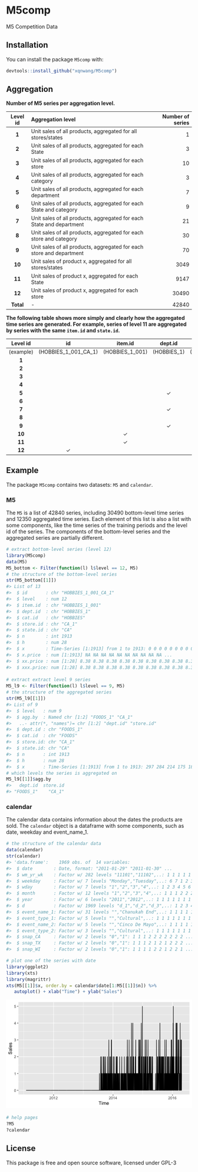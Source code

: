 
M5comp
======

M5 Competition Data

Installation
------------

You can install the package `M5comp` with:

``` r
devtools::install_github("xqnwang/M5comp")
```

Aggregation
-----------

**Number of M5 series per aggregation level.**

|  Level id | Aggregation level                                                    |  Number of series|
|:---------:|:---------------------------------------------------------------------|-----------------:|
|   **1**   | Unit sales of all products, aggregated for all stores/states         |                 1|
|   **2**   | Unit sales of all products, aggregated for each State                |                 3|
|   **3**   | Unit sales of all products, aggregated for each store                |                10|
|   **4**   | Unit sales of all products, aggregated for each category             |                 3|
|   **5**   | Unit sales of all products, aggregated for each department           |                 7|
|   **6**   | Unit sales of all products, aggregated for each State and category   |                 9|
|   **7**   | Unit sales of all products, aggregated for each State and department |                21|
|   **8**   | Unit sales of all products, aggregated for each store and category   |                30|
|   **9**   | Unit sales of all products, aggregated for each store and department |                70|
|   **10**  | Unit sales of product x, aggregated for all stores/states            |              3049|
|   **11**  | Unit sales of product x, aggregated for each State                   |              9147|
|   **12**  | Unit sales of product x, aggregated for each store                   |             30490|
| **Total** | -                                                                    |             42840|

**The following table shows more simply and clearly how the aggregated time series are generated. For example, series of level 11 are aggregated by series with the same `item.id` and `state.id`.**

<table style="width:100%;">
<colgroup>
<col width="14%" />
<col width="14%" />
<col width="14%" />
<col width="14%" />
<col width="14%" />
<col width="14%" />
<col width="14%" />
</colgroup>
<thead>
<tr class="header">
<th align="center">Level id</th>
<th align="center">id</th>
<th align="center">item.id</th>
<th align="center">dept.id</th>
<th align="center">cat.id</th>
<th align="center">store.id</th>
<th align="center">state.id</th>
</tr>
</thead>
<tbody>
<tr class="odd">
<td align="center">(example)</td>
<td align="center">(HOBBIES_1_001_CA_1)</td>
<td align="center">(HOBBIES_1_001)</td>
<td align="center">(HOBBIES_1)</td>
<td align="center">(HOBBIES)</td>
<td align="center">(CA_1)</td>
<td align="center">(CA)</td>
</tr>
<tr class="even">
<td align="center"><strong>1</strong></td>
<td align="center"></td>
<td align="center"></td>
<td align="center"></td>
<td align="center"></td>
<td align="center"></td>
<td align="center"></td>
</tr>
<tr class="odd">
<td align="center"><strong>2</strong></td>
<td align="center"></td>
<td align="center"></td>
<td align="center"></td>
<td align="center"></td>
<td align="center"></td>
<td align="center"><span class="math inline">✓</span></td>
</tr>
<tr class="even">
<td align="center"><strong>3</strong></td>
<td align="center"></td>
<td align="center"></td>
<td align="center"></td>
<td align="center"></td>
<td align="center"><span class="math inline">✓</span></td>
<td align="center"></td>
</tr>
<tr class="odd">
<td align="center"><strong>4</strong></td>
<td align="center"></td>
<td align="center"></td>
<td align="center"></td>
<td align="center"><span class="math inline">✓</span></td>
<td align="center"></td>
<td align="center"></td>
</tr>
<tr class="even">
<td align="center"><strong>5</strong></td>
<td align="center"></td>
<td align="center"></td>
<td align="center"><span class="math inline">✓</span></td>
<td align="center"></td>
<td align="center"></td>
<td align="center"></td>
</tr>
<tr class="odd">
<td align="center"><strong>6</strong></td>
<td align="center"></td>
<td align="center"></td>
<td align="center"></td>
<td align="center"><span class="math inline">✓</span></td>
<td align="center"></td>
<td align="center"><span class="math inline">✓</span></td>
</tr>
<tr class="even">
<td align="center"><strong>7</strong></td>
<td align="center"></td>
<td align="center"></td>
<td align="center"><span class="math inline">✓</span></td>
<td align="center"></td>
<td align="center"></td>
<td align="center"><span class="math inline">✓</span></td>
</tr>
<tr class="odd">
<td align="center"><strong>8</strong></td>
<td align="center"></td>
<td align="center"></td>
<td align="center"></td>
<td align="center"><span class="math inline">✓</span></td>
<td align="center"><span class="math inline">✓</span></td>
<td align="center"></td>
</tr>
<tr class="even">
<td align="center"><strong>9</strong></td>
<td align="center"></td>
<td align="center"></td>
<td align="center"><span class="math inline">✓</span></td>
<td align="center"></td>
<td align="center"><span class="math inline">✓</span></td>
<td align="center"></td>
</tr>
<tr class="odd">
<td align="center"><strong>10</strong></td>
<td align="center"></td>
<td align="center"><span class="math inline">✓</span></td>
<td align="center"></td>
<td align="center"></td>
<td align="center"></td>
<td align="center"></td>
</tr>
<tr class="even">
<td align="center"><strong>11</strong></td>
<td align="center"></td>
<td align="center"><span class="math inline">✓</span></td>
<td align="center"></td>
<td align="center"></td>
<td align="center"></td>
<td align="center"><span class="math inline">✓</span></td>
</tr>
<tr class="odd">
<td align="center"><strong>12</strong></td>
<td align="center"><span class="math inline">✓</span></td>
<td align="center"></td>
<td align="center"></td>
<td align="center"></td>
<td align="center"></td>
<td align="center"></td>
</tr>
</tbody>
</table>

Example
-------

The package `M5comp` contains two datasets: `M5` and `calendar`.

### M5

The `M5` is a list of 42840 series, including 30490 bottom-level time series and 12350 aggregated time series. Each element of this list is also a list with some components, like the time series of the training periods and the level id of the series. The components of the bottom-level series and the aggregated series are partially different.

``` r
# extract bottom-level series (level 12)
library(M5comp)
data(M5)
M5_bottom <- Filter(function(l) l$level == 12, M5)
# the structure of the bottom-level series
str(M5_bottom[[1]])
#> List of 13
#>  $ id       : chr "HOBBIES_1_001_CA_1"
#>  $ level    : num 12
#>  $ item.id  : chr "HOBBIES_1_001"
#>  $ dept.id  : chr "HOBBIES_1"
#>  $ cat.id   : chr "HOBBIES"
#>  $ store.id : chr "CA_1"
#>  $ state.id : chr "CA"
#>  $ n        : int 1913
#>  $ h        : num 28
#>  $ x        : Time-Series [1:1913] from 1 to 1913: 0 0 0 0 0 0 0 0 0 0 ...
#>  $ x.price  : num [1:1913] NA NA NA NA NA NA NA NA NA NA ...
#>  $ xx.price : num [1:28] 8.38 8.38 8.38 8.38 8.38 8.38 8.38 8.38 8.38 8.38 ...
#>  $ xxx.price: num [1:28] 8.38 8.38 8.38 8.38 8.38 8.38 8.38 8.38 8.38 8.38 ...

# extract extract level 9 series
M5_l9 <- Filter(function(l) l$level == 9, M5)
# the structure of the aggregated series
str(M5_l9[[1]])
#> List of 9
#>  $ level   : num 9
#>  $ agg.by  : Named chr [1:2] "FOODS_1" "CA_1"
#>   ..- attr(*, "names")= chr [1:2] "dept.id" "store.id"
#>  $ dept.id : chr "FOODS_1"
#>  $ cat.id  : chr "FOODS"
#>  $ store.id: chr "CA_1"
#>  $ state.id: chr "CA"
#>  $ n       : int 1913
#>  $ h       : num 28
#>  $ x       : Time-Series [1:1913] from 1 to 1913: 297 284 214 175 182 191 224 263 245 176 ...
# which levels the series is aggregated on
M5_l9[[1]]$agg.by
#>   dept.id  store.id 
#> "FOODS_1"    "CA_1"
```

### calendar

The calendar data contains information about the dates the products are sold. The `calendar` object is a dataframe with some components, such as date, weekday and event\_name\_1.

``` r
# the structure of the calendar data
data(calendar)
str(calendar)
#> 'data.frame':    1969 obs. of  14 variables:
#>  $ date        : Date, format: "2011-01-29" "2011-01-30" ...
#>  $ wm_yr_wk    : Factor w/ 282 levels "11101","11102",..: 1 1 1 1 1 1 1 2 2 2 ...
#>  $ weekday     : Factor w/ 7 levels "Monday","Tuesday",..: 6 7 1 2 3 4 5 6 7 1 ...
#>  $ wday        : Factor w/ 7 levels "1","2","3","4",..: 1 2 3 4 5 6 7 1 2 3 ...
#>  $ month       : Factor w/ 12 levels "1","2","3","4",..: 1 1 1 2 2 2 2 2 2 2 ...
#>  $ year        : Factor w/ 6 levels "2011","2012",..: 1 1 1 1 1 1 1 1 1 1 ...
#>  $ d           : Factor w/ 1969 levels "d_1","d_2","d_3",..: 1 2 3 4 5 6 7 8 9 10 ...
#>  $ event_name_1: Factor w/ 31 levels "","Chanukah End",..: 1 1 1 1 1 1 1 1 28 1 ...
#>  $ event_type_1: Factor w/ 5 levels "","Cultural",..: 1 1 1 1 1 1 1 1 5 1 ...
#>  $ event_name_2: Factor w/ 5 levels "","Cinco De Mayo",..: 1 1 1 1 1 1 1 1 1 1 ...
#>  $ event_type_2: Factor w/ 3 levels "","Cultural",..: 1 1 1 1 1 1 1 1 1 1 ...
#>  $ snap_CA     : Factor w/ 2 levels "0","1": 1 1 1 2 2 2 2 2 2 2 ...
#>  $ snap_TX     : Factor w/ 2 levels "0","1": 1 1 1 2 1 2 1 2 2 2 ...
#>  $ snap_WI     : Factor w/ 2 levels "0","1": 1 1 1 1 2 2 1 2 2 1 ...
```

``` r
# plot one of the series with date
library(ggplot2)
library(xts)
library(magrittr)
xts(M5[[1]]$x, order.by = calendar$date[1:M5[[1]]$n]) %>% 
   autoplot() + xlab("Time") + ylab("Sales")
```

![](series-plot.png)

``` r
# help pages
?M5
?calendar
```

License
-------

This package is free and open source software, licensed under GPL-3
